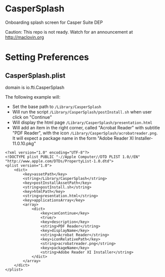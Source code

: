 # CasperSplash
Onboarding splash screen for Casper Suite DEP

Caution: This repo is not ready.
Watch for an announcement at http://maclovin.org

# Setting Preferences

## CasperSplash.plist

domain is io.fti.CasperSplash

The following example will:
- Set the base path to `/Library/CasperSplash`
- Will run the script `/Library/CasperSplash/postInstall.sh` when user click on "Continue"
- Will display the html page `/Library/CasperSplash/presentation.html`
- Will add an item in the right corner, called "Acrobat Reader" with subtitle "PDF Reader", with the icon `/Library/CasperSplash/acrobatreader.png`. It will expect a package name in the form "Adobe Reader XI Installer-11.0.10.pkg"


```
<?xml version="1.0" encoding="UTF-8"?>
<!DOCTYPE plist PUBLIC "-//Apple Computer//DTD PLIST 1.0//EN" "http://www.apple.com/DTDs/PropertyList-1.0.dtd">
<plist version="1.0">
    <dict>
        <key>assetPath</key>
        <string>/Library/CasperSplash</string>
        <key>postInstallAssetPath</key>
        <string>postInstall.sh</string>
        <key>htmlPath</key>
        <string>presentation.html</string>
        <key>applicationsArray</key>
        <array>
            <dict>
                <key>canContinue</key>
                <true/>
                <key>description</key>
                <string>PDF Reader</string>
                <key>displayName</key>
                <string>Acrobat Reader</string>
                <key>iconRelativePath</key>
                <string>acrobatreader.png</string>
                <key>packageName</key>
                <string>Adobe Reader XI Installer</string>
            </dict>
        </array>
    </dict>
</plist>
```

